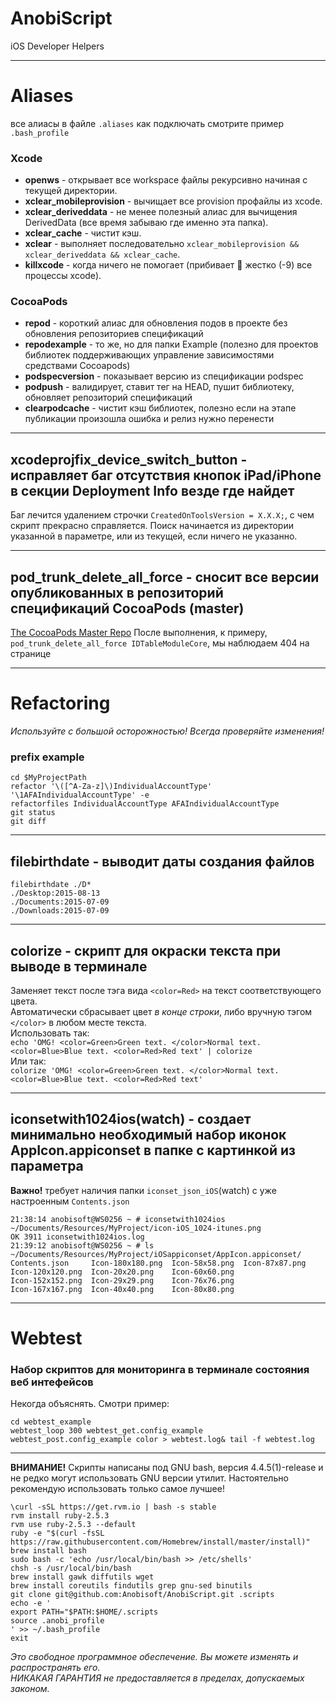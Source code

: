 # AnobiScript
iOS Developer Helpers

---

# Aliases
все алиасы в файле `.aliases`
как подключать смотрите пример `.bash_profile`
### Xcode
- __openws__ - открывает все workspace файлы рекурсивно начиная с текущей директории.
- __xclear_mobileprovision__ - вычищает все provision профайлы из xcode.
- __xclear_deriveddata__ - не менее полезный алиас для вычищения DerivedData (все время забываю где именно эта папка).
- __xclear_cache__ - чистит кэш.
- __xclear__ - выполняет последовательно `xclear_mobileprovision && xclear_deriveddata && xclear_cache`.
- __killxcode__ - когда ничего не помогает (прибивает :hammer: жестко (-9) все процессы xcode).

### CocoaPods
- __repod__ - короткий алиас для обновления подов в проекте без обновления репозиториев спецификаций 
- __repodexample__ - то же, но для папки Example (полезно для проектов библиотек поддерживающих управление зависимостями средствами Cocoapods)
- __podspecversion__ - показывает версию из спецификации podspec
- __podpush__ - валидирует, ставит тег на HEAD, пушит библиотеку, обновляет репозиторий спецификаций
- __clearpodcache__ - чистит кэш библиотек, полезно если на этапе публикации произошла ошибка и релиз нужно перенести

---

## xcodeprojfix_device_switch_button - исправляет баг отсутствия кнопок iPad/iPhone в секции Deployment Info везде где найдет
Баг лечится удалением строчки `CreatedOnToolsVersion = X.X.X;`, с чем скрипт прекрасно справляется.
Поиск начинается из директории указанной в параметре, или из текущей, если ничего не указанно.

---

## pod_trunk_delete_all_force - сносит все версии опубликованных в репозиторий спецификаций CocoaPods (master)
[The CocoaPods Master Repo](https://github.com/CocoaPods/Specs.git)
После выполнения, к примеру, `pod_trunk_delete_all_force IDTableModuleCore`, мы наблюдаем 404 на странице 

---

# Refactoring
*Используйте с большой осторожностью! Всегда проверяйте изменения!*
### prefix example
```
cd $MyProjectPath
refactor '\([^A-Za-z]\)IndividualAccountType' '\1AFAIndividualAccountType' -e
refactorfiles IndividualAccountType AFAIndividualAccountType
git status
git diff
```

---

## filebirthdate - выводит даты создания файлов
```
filebirthdate ./D*
./Desktop:2015-08-13
./Documents:2015-07-09
./Downloads:2015-07-09
```

---

## colorize - скрипт для окраски текста при выводе в терминале
Заменяет текст после тэга вида `<color=Red>` на текст соответствующего цвета.<br />
Автоматически сбрасывает цвет _в конце строки_, либо вручную тэгом `</color>` в любом месте текста.<br />
Использовать так:<br />
`echo 'OMG! <color=Green>Green text. </color>Normal text. <color=Blue>Blue text. <color=Red>Red text' | colorize`<br />
Или так:<br />
`colorize 'OMG! <color=Green>Green text. </color>Normal text. <color=Blue>Blue text. <color=Red>Red text'`<br />

---

## iconsetwith1024ios(watch) - создает минимально необходимый набор иконок AppIcon.appiconset в папке с картинкой из параметра
**Важно!** требует наличия папки `iconset_json_iOS`(watch) с уже настроенным `Contents.json`

```
21:38:14 anobisoft@WS0256 ~ # iconsetwith1024ios ~/Documents/Resources/MyProject/icon-iOS_1024-itunes.png 
OK 3911 iconsetwith1024ios.log
21:39:12 anobisoft@WS0256 ~ # ls ~/Documents/Resources/MyProject/iOSappiconset/AppIcon.appiconset/
Contents.json     Icon-180x180.png  Icon-58x58.png  Icon-87x87.png
Icon-120x120.png  Icon-20x20.png    Icon-60x60.png
Icon-152x152.png  Icon-29x29.png    Icon-76x76.png
Icon-167x167.png  Icon-40x40.png    Icon-80x80.png
```

---

# Webtest
### Набор скриптов для мониторинга в терминале состояния веб интефейсов
Некогда объяснять. Смотри пример:
```
cd webtest_example
webtest_loop 300 webtest_get.config_example webtest_post.config_example color > webtest.log& tail -f webtest.log
```

---

**ВНИМАНИЕ!** Скрипты написаны под GNU bash, версия 4.4.5(1)-release и не редко могут использовать GNU версии утилит. Настоятельно рекомендую использовать только самое лучшее!

```
\curl -sSL https://get.rvm.io | bash -s stable
rvm install ruby-2.5.3
rvm use ruby-2.5.3 --default
ruby -e "$(curl -fsSL https://raw.githubusercontent.com/Homebrew/install/master/install)"
brew install bash
sudo bash -c 'echo /usr/local/bin/bash >> /etc/shells'
chsh -s /usr/local/bin/bash
brew install gawk diffutils wget
brew install coreutils findutils grep gnu-sed binutils
git clone git@github.com:Anobisoft/AnobiScript.git .scripts
echo -e '
export PATH="$PATH:$HOME/.scripts
source .anobi_profile
' >> ~/.bash_profile
exit

```

*Это свободное программное обеспечение. Вы можете изменять и распространять его.<br />
НИКАКАЯ ГАРАНТИЯ не предоставляется в пределах, допускаемых законом.*
